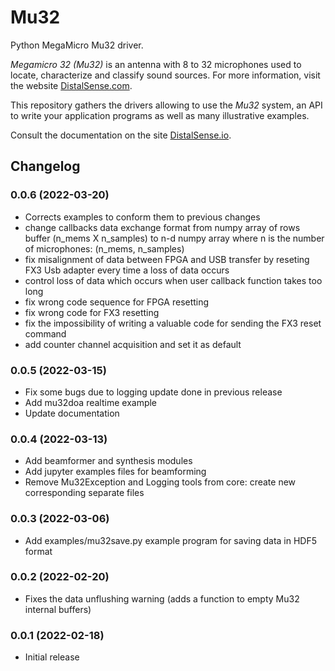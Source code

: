 # Mu32

Python MegaMicro Mu32 driver.

*Megamicro 32 (Mu32)* is an antenna with 8 to 32 microphones used to locate, characterize and classify sound sources. For more information, visit the website [DistalSense.com](https://distalsense.com).

This repository gathers the drivers allowing to use the *Mu32* system, an API to write your application programs as well as many illustrative examples.

Consult the documentation on the site [DistalSense.io](https://DistalSense.io).

## Changelog

### 0.0.6 (2022-03-20)

* Corrects examples to conform them to previous changes
* change callbacks data exchange format from numpy array of rows buffer (n_mems X n_samples) to n-d numpy array where n is the number of microphones: (n_mems, n_samples)
* fix misalignment of data between FPGA and USB transfer by reseting FX3 Usb adapter every time a loss of data occurs
* control loss of data which occurs when user callback function takes too long
* fix wrong code sequence for FPGA resetting
* fix wrong code for FX3 resetting
* fix the impossibility of writing a valuable code for sending the FX3 reset command
* add counter channel acquisition and set it as default

### 0.0.5 (2022-03-15)

* Fix some bugs due to logging update done in previous release
* Add mu32doa realtime example
* Update documentation

### 0.0.4 (2022-03-13)

* Add beamformer and synthesis modules
* Add jupyter examples files for beamforming
* Remove Mu32Exception and Logging tools from core: create new corresponding separate files

### 0.0.3 (2022-03-06)

* Add examples/mu32save.py example program for saving data in HDF5 format

### 0.0.2 (2022-02-20)

* Fixes the data unflushing warning (adds a function to empty Mu32 internal buffers)

### 0.0.1 (2022-02-18)

* Initial release
